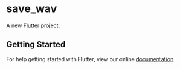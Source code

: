 # save_wav

A new Flutter project.

## Getting Started

For help getting started with Flutter, view our online
[documentation](http://flutter.io/).
